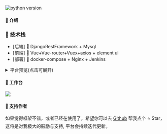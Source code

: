 ![python version](https://img.shields.io/badge/python-3.4%7C3.5%7C3.6%7C3.7%7C3.8%7C3.9%7C3.10-blue.svg)

#### 🌈 介绍

### 🎉 技术栈

- [后端] 🎨 DjangoRestFramework  + Mysql
- [前端] 🎉 Vue+Vue-router+Vuex+axios + element ui
- [部署] 🎃 docker-compose + Nginx + Jenkins

<details>
<summary>平台预览(点击可展开)</summary>
</details>


#### 🍦 工作台

![](https://static.pity.fun/picture/2022-2-28/1646063228180-image.png)

#### 💌 支持作者
如果觉得框架不错，或者已经在使用了，希望你可以去 <a target="_blank" href="https://github.com/xiaoxiaolulu/EasyPost">Github</a> 帮我点个 ⭐ Star，这将是对我极大的鼓励与支持, 平台会持续迭代更新。
